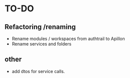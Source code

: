 # TO-DO

## Refactoring /renaming

* Rename modules / workspaces from authtrail to Apillon
* Rename services and folders

## other

* add dtos for service calls.
